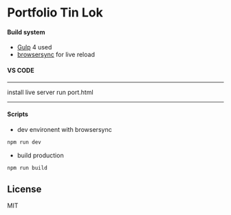 # Portfolio Tin Lok

#### Build system

- [Gulp](https://gulpjs.com/) 4 used
- [browsersync](https://browsersync.io/) for live reload
#### VS CODE
************
install live server
run port.html
************
#### Scripts

-  dev environent with browsersync
```bash
npm run dev
```
- build production
```bash
npm run build
```

## License

MIT
